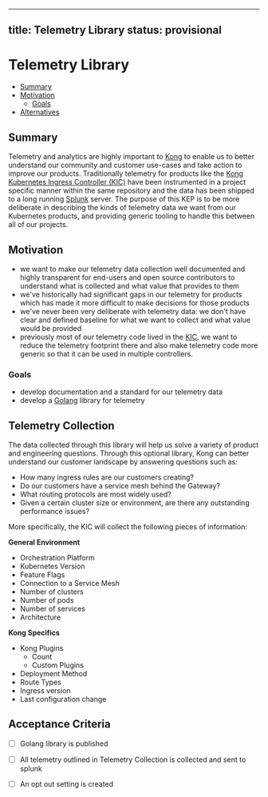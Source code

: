 
---
title: Telemetry Library
status: provisional
---

# Telemetry Library

<!-- toc -->
- [Summary](#summary)
- [Motivation](#motivation)
  - [Goals](#goals)
- [Alternatives](#alternatives)
<!-- /toc -->

## Summary

Telemetry and analytics are highly important to [Kong][kong] to enable us to
better understand our community and customer use-cases and take action to
improve our products. Traditionally telemetry for products like the [Kong
Kubernetes Ingress Controller (KIC)][kic] have been instrumented in a project
specific manner within the same repository and the data has been shipped to a
long running [Splunk][splunk] server. The purpose of this KEP is to be more
deliberate in describing the kinds of telemetry data we want from our
Kubernetes products, and providing generic tooling to handle this between all
of our projects.

[kong]:https://konghq.com
[kic]:https://github.com/kong/kubernetes-ingress-controller
[splunk]:https://github.com/splunk

## Motivation

- we want to make our telemetry data collection well documented and highly
  transparent for end-users and open source contributors to understand what is
  collected and what value that provides to them
- we've historically had significant gaps in our telemetry for products which
  has made it more difficult to make decisions for those products
- we've never been very deliberate with telemetry data: we don't have clear and
  defined baseline for what we want to collect and what value would be provided
- previously most of our telemetry code lived in the [KIC][kic], we want to
  reduce the telemetry footprint there and also make telemetry code more generic
  so that it can be used in multiple controllers.

[kic]:https://github.com/kong/kubernetes-ingress-controller

### Goals

- develop documentation and a standard for our telemetry data
- develop a [Golang][go] library for telemetry

[go]:https://go.dev

## Telemetry Collection

The data collected through this library will help us solve a variety of product and engineering questions. Through this optional library, Kong can better understand our customer landscape by answering questions such as:

 - How many ingress rules are our customers creating?
 - Do our customers have a service mesh behind the Gateway?
 - What routing protocols are most widely used?
 - Given a certain cluster size or environment, are there any outstanding performance issues?

More specifically, the KIC will collect the following pieces of information:
 
 
**General Environment**
 - Orchestration Platform
 - Kubernetes Version
 - Feature Flags
 - Connection to a Service Mesh
 - Number of clusters
 - Number of pods
 - Number of services
 - Architecture
 
 **Kong Specifics**
 
 - Kong Plugins
	 - Count
	 - Custom Plugins
 - Deployment Method
 - Route Types
 - Ingress version
 - Last configuration change

 ## Acceptance Criteria
 

 - [ ] Golang library is published
 - [ ] All telemetry outlined in Telemetry Collection is collected and sent to splunk
 - [ ] An opt out setting is created

 
